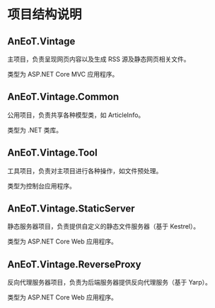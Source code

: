 # 项目结构说明

## AnEoT.Vintage 

主项目，负责呈现网页内容以及生成 RSS 源及静态网页相关文件。

类型为 ASP.NET Core MVC 应用程序。

## AnEoT.Vintage.Common

公用项目，负责共享各种模型类，如 ArticleInfo。

类型为 .NET 类库。

## AnEoT.Vintage.Tool

工具项目，负责对主项目进行各种操作，如文件预处理。

类型为控制台应用程序。

## AnEoT.Vintage.StaticServer

静态服务器项目，负责提供自定义的静态文件服务器（基于 Kestrel）。

类型为 ASP.NET Core Web 应用程序。

## AnEoT.Vintage.ReverseProxy

反向代理服务器项目，负责为后端服务器提供反向代理服务（基于 Yarp）。

类型为 ASP.NET Core Web 应用程序。

<!--
## AnEoT.Vintage.WebHook

Web API 项目，负责根据 GitHub WebHook 在服务器进行某些操作。

类型为 ASP.NET Core Web 应用程序。
-->